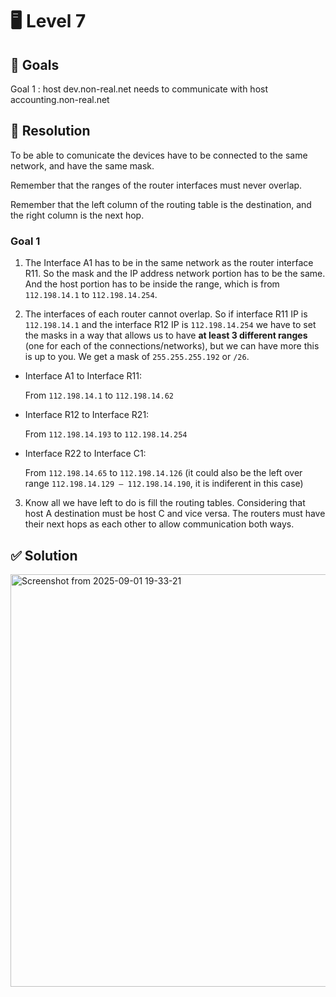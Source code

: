 # 🖥️ Level 7

## 🎯 Goals

Goal 1 : host dev.non-real.net needs to communicate with host accounting.non-real.net

## 🔧 Resolution

To be able to comunicate the devices have to be connected to the same network, and have the same mask.

Remember that the ranges of the router interfaces must never overlap.

Remember that the left column of the routing table is the destination, and the right column is the next hop.

### Goal 1

1. The Interface A1 has to be in the same network as the router interface R11. So the mask and the IP address network portion has to be the same. And the host portion has to be inside the range, which is from `112.198.14.1` to `112.198.14.254`.

2. The interfaces of each router cannot overlap. So if interface R11 IP is `112.198.14.1` and the interface R12 IP is `112.198.14.254` we have to set the masks in a way that allows us to have **at least 3 different ranges** (one for each of the connections/networks), but we can have more this is up to you. We get a mask of `255.255.255.192` or `/26`.

- Interface A1 to Interface R11:

	From `112.198.14.1` to `112.198.14.62`

- Interface R12 to Interface R21: 

	From `112.198.14.193` to `112.198.14.254`

- Interface R22 to Interface C1:

	From `112.198.14.65` to `112.198.14.126` (it could also be the left over range `112.198.14.129 – 112.198.14.190`, it is indiferent in this case)

3. Know all we have left to do is fill the routing tables. Considering that host A destination must be host C and vice versa. The routers must have their next hops as each other to allow communication both ways.


## ✅ Solution

<img width="983" height="660" alt="Screenshot from 2025-09-01 19-33-21" src="https://github.com/user-attachments/assets/338a2ef1-0af3-4c8e-8c82-ec1ed7a1c110" />

